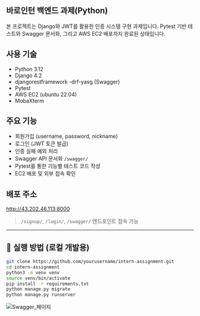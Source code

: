 ## 바로인턴 백엔드 과제(Python)
본 프로젝트는 Django와 JWT를 활용한 인증 시스템 구현 과제입니다.
Pytest 기반 테스트와 Swagger 문서화, 그리고 AWS EC2 배포까지 완료된 상태입니다.

## 사용 기술
- Python 3.12
- Django 4.2
- djangorestframework
-drf-yasg (Swagger)
- Pytest
- AWS EC2 (ubuntu 22.04)
- MobaXterm

## 주요 기능

- 회원가입 (username, password, nickname)
- 로그인 (JWT 토큰 발급)
-  인증 실패 예외 처리
- Swagger API 문서화 `/swagger/`
- Pytest를 통한 기능별 테스트 코드 작성
- EC2 배포 및 외부 접속 확인

## 배포 주소
http://43.202.46.113:8000


> `/signup/`, `/login/`, `/swagger/` 엔드포인트 접속 가능
---

## 🧪 실행 방법 (로컬 개발용)

```bash
git clone https://github.com/yourusername/intern-assignment.git
cd intern-assignment
python3 -m venv venv
source venv/bin/activate
pip install -r requirements.txt
python manage.py migrate
python manage.py runserver
```
![Swagger_페이지](![Image](https://github.com/user-attachments/assets/6705850c-2a7f-4926-ac7e-d7ae9843989d))
